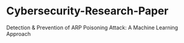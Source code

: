 # Cybersecurity-Research-Paper
Detection &amp; Prevention of ARP Poisoning Attack: A Machine Learning Approach
